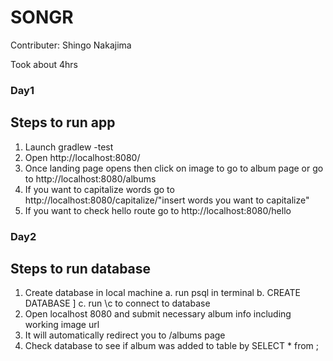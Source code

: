 # SONGR
Contributer: Shingo Nakajima

Took about 4hrs 

### Day1 
## Steps to run app
1. Launch gradlew -test
2. Open http://localhost:8080/
3. Once landing page opens then click on image to go to album page or go to http://localhost:8080/albums
4. If you want to capitalize words go to http://localhost:8080/capitalize/"insert words you want to capitalize"
5. If you want to check hello route go to http://localhost:8080/hello

### Day2
## Steps to run database
1. Create database in local machine 
    a. run psql in terminal
    b. CREATE DATABASE <database name>]
    c. run \c <database name> to connect to database
2. Open localhost 8080 and submit necessary album info including working image url 
3. It will automatically redirect you to /albums page
4. Check database to see if album was added to table by SELECT * from <table name>; 
